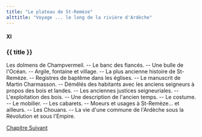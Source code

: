 ```yaml
---
title: "Le plateau de St-Remèze"
alttitle: "Voyage ... le long de la rivière d'Ardèche"
---
```


#### XI

### {{ title }}

<div class="tltr">

Les dolmens de Champvermeil. -- Le banc des fiancés. -- Une bulle de l'Océan. --
Argile, fontaine et village. -- La plus ancienne histoire de St-Remèze. --
Registres de baptême dans les églises. -- Le manuscrit de Martin Charmasson. --
Démêlés des habitants avec les anciens seigneurs à propos des bois et landes. --
Les anciennes justices seigneuriales. -- L'exploitation des bois. -- Une
description de l'ancien temps. -- Le costume. -- Le mobilier. -- Les cabarets.
-- Moeurs et usages à St-Remèze... et ailleurs. -- Les Chouans. -- La vie d'une
commune de l'Ardèche sous la Révolution et sous l'Empire.

</div>

<div id="next">

[Chapitre Suivant](12.html)

</div>
